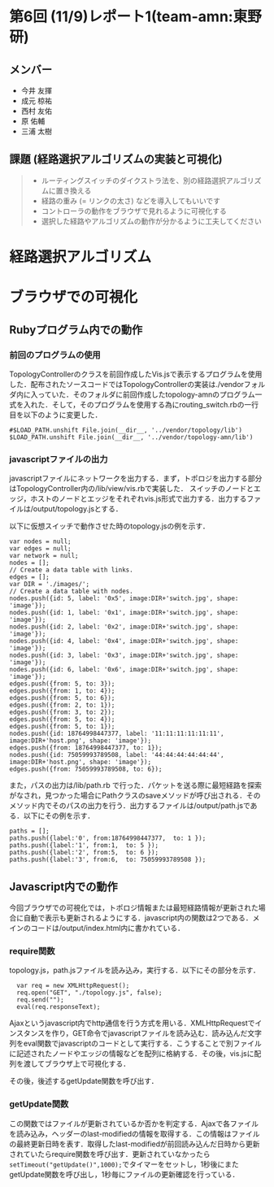 # 第6回 (11/9)レポート1(team-amn:東野研)
## メンバー
* 今井 友揮
* 成元 椋祐
* 西村 友佑
* 原 佑輔
* 三浦 太樹

## 課題 (経路選択アルゴリズムの実装と可視化)

>* ルーティングスイッチのダイクストラ法を、別の経路選択アルゴリズムに置き換える
>  * 経路の重み (= リンクの太さ) などを導入してもいいです
>* コントローラの動作をブラウザで見れるように可視化する
>  * 選択した経路やアルゴリズムの動作が分かるように工夫してください

# 経路選択アルゴリズム

# ブラウザでの可視化
## Rubyプログラム内での動作
### 前回のプログラムの使用
TopologyControllerのクラスを前回作成したVis.jsで表示するプログラムを使用した．配布されたソースコードではTopologyControllerの実装は./vendorフォルダ内に入っていた．そのフォルダに前回作成したtopology-amnのプログラム一式を入れた．そして，そのプログラムを使用する為にrouting_switch.rbの一行目を以下のように変更した．

```
#$LOAD_PATH.unshift File.join(__dir__, '../vendor/topology/lib')
$LOAD_PATH.unshift File.join(__dir__, '../vendor/topology-amn/lib')
```
### javascriptファイルの出力
javascriptファイルにネットワークを出力する．まず，トポロジを出力する部分はTopologyController内の/lib/view/vis.rbで実装した．
スイッチのノードとエッジ，ホストのノードとエッジをそれぞれvis.js形式で出力する．出力するファイルは/output/topology.jsとする．

以下に仮想スイッチで動作させた時のtopology.jsの例を示す．

```
var nodes = null;
var edges = null;
var network = null;
nodes = [];
// Create a data table with links.
edges = [];
var DIR = './images/';
// Create a data table with nodes.
nodes.push({id: 5, label: '0x5', image:DIR+'switch.jpg', shape: 'image'});
nodes.push({id: 1, label: '0x1', image:DIR+'switch.jpg', shape: 'image'});
nodes.push({id: 2, label: '0x2', image:DIR+'switch.jpg', shape: 'image'});
nodes.push({id: 4, label: '0x4', image:DIR+'switch.jpg', shape: 'image'});
nodes.push({id: 3, label: '0x3', image:DIR+'switch.jpg', shape: 'image'});
nodes.push({id: 6, label: '0x6', image:DIR+'switch.jpg', shape: 'image'});
edges.push({from: 5, to: 3});
edges.push({from: 1, to: 4});
edges.push({from: 5, to: 6});
edges.push({from: 2, to: 1});
edges.push({from: 3, to: 2});
edges.push({from: 5, to: 4});
edges.push({from: 5, to: 1});
nodes.push({id: 18764998447377, label: '11:11:11:11:11:11', image:DIR+'host.png', shape: 'image'});
edges.push({from: 18764998447377, to: 1});
nodes.push({id: 75059993789508, label: '44:44:44:44:44:44', image:DIR+'host.png', shape: 'image'});
edges.push({from: 75059993789508, to: 6});
```

また，パスの出力は/lib/path.rb で行った．パケットを送る際に最短経路を探索がなされ，見つかった場合にPathクラスのsaveメソッドが呼び出される．そのメソッド内でそのパスの出力を行う．出力するファイルは/output/path.jsである．以下にその例を示す．

```
paths = [];
paths.push({label:'0', from:18764998447377,  to: 1 });
paths.push({label:'1', from:1,  to: 5 });
paths.push({label:'2', from:5,  to: 6 });
paths.push({label:'3', from:6,  to: 75059993789508 });
```

## Javascript内での動作
今回ブラウザでの可視化では，トポロジ情報または最短経路情報が更新された場合に自動で表示も更新されるようにする．javascript内の関数は2つである．メインのコードは/output/index.html内に書かれている．

### require関数
topology.js，path.jsファイルを読み込み，実行する．以下にその部分を示す．

```
  var req = new XMLHttpRequest();
  req.open("GET", "./topology.js", false);
  req.send("");
  eval(req.responseText);
```
Ajaxというjavascript内でhttp通信を行う方式を用いる．XMLHttpRequestでインスタンスを作り，GET命令でjavascriptファイルを読み込む．読み込んだ文字列をeval関数でjavascriptのコードとして実行する．こうすることで別ファイルに記述されたノードやエッジの情報などを配列に格納する．その後，vis.jsに配列を渡してブラウザ上で可視化する．

その後，後述するgetUpdate関数を呼び出す．

### getUpdate関数
この関数ではファイルが更新されているか否かを判定する．Ajaxで各ファイルを読み込み，ヘッダーのlast-modifiedの情報を取得する．この情報はファイルの最終更新日時を表す．取得したlast-modifiedが前回読み込んだ日時から更新されていたらrequire関数を呼び出す．更新されていなかったら```  setTimeout("getUpdate()",1000);```でタイマーをセットし，1秒後にまたgetUpdate関数を呼び出し，1秒毎にファイルの更新確認を行っている．








